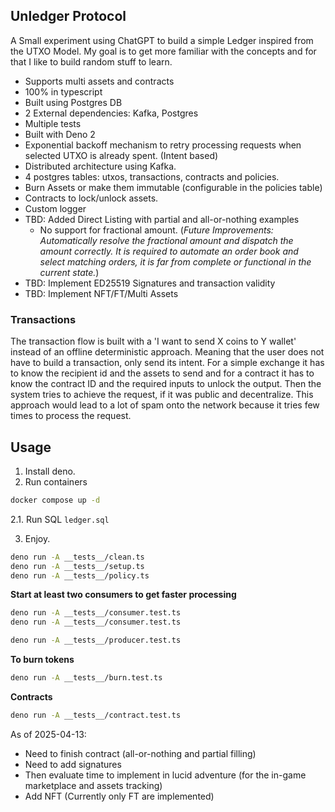 ## Unledger Protocol

A Small experiment using ChatGPT to build a simple Ledger inspired from the UTXO Model.
My goal is to get more familiar with the concepts and for that I like to build random stuff to learn.

- Supports multi assets and contracts
- 100% in typescript
- Built using Postgres DB
- 2 External dependencies: Kafka, Postgres
- Multiple tests
- Built with Deno 2
- Exponential backoff mechanism to retry processing requests when selected UTXO is already spent. (Intent based)
- Distributed architecture using Kafka.
- 4 postgres tables: utxos, transactions, contracts and policies.
- Burn Assets or make them immutable (configurable in the policies table)
- Contracts to lock/unlock assets.
- Custom logger
- TBD: Added Direct Listing with partial and all-or-nothing examples
  - No support for fractional amount. (*Future Improvements: Automatically resolve the fractional amount and dispatch the amount correctly. It is required to automate an order book and select matching orders, it is far from complete or functional in the current state.*)
- TBD: Implement ED25519 Signatures and transaction validity
- TBD: Implement NFT/FT/Multi Assets

### Transactions

The transaction flow is built with a 'I want to send X coins to Y wallet' instead of an offline deterministic approach.
Meaning that the user does not have to build a transaction, only send its intent.
For a simple exchange it has to know the recipient id and the assets to send and for a contract it has to know the contract ID and the required inputs to unlock the output.
Then the system tries to achieve the request, if it was public and decentralize. This approach would lead to a lot of spam onto the network because it tries few times to process the request.

## Usage

1. Install deno.
2. Run containers
```bash
docker compose up -d
```
2.1. Run SQL `ledger.sql`

3. Enjoy.

```bash
deno run -A __tests__/clean.ts
deno run -A __tests__/setup.ts
deno run -A __tests__/policy.ts
```

**Start at least two consumers to get faster processing**

```bash
deno run -A __tests__/consumer.test.ts
deno run -A __tests__/consumer.test.ts
```

```bash
deno run -A __tests__/producer.test.ts
```

**To burn tokens**
```bash
deno run -A __tests__/burn.test.ts
```

**Contracts**
```bash
deno run -A __tests__/contract.test.ts
```

As of 2025-04-13:

- Need to finish contract (all-or-nothing and partial filling)
- Need to add signatures
- Then evaluate time to implement in lucid adventure (for the in-game marketplace and assets tracking)
- Add NFT (Currently only FT are implemented)
